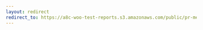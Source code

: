 ```yaml
---
layout: redirect
redirect_to: https://a8c-woo-test-reports.s3.amazonaws.com/public/pr-merge/43249/e2e/index.html
---
```

